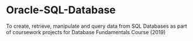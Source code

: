 # Oracle-SQL-Database
To create, retrieve, manipulate and query data from SQL Databases as part of coursework projects for Database Fundamentals Course (2019)
